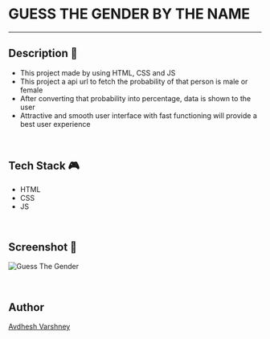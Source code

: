# **GUESS THE GENDER BY THE NAME**
---


## **Description 📃** 
- This project made by using HTML, CSS and JS
- This project a api url to fetch the probability of that person is male or female
- After converting that probability into percentage, data is shown to the user
- Attractive and smooth user interface with fast functioning will provide a best user experience

<br>


## **Tech Stack 🎮**
- HTML
- CSS
- JS

<br>


## **Screenshot 📸**

![Guess The Gender](https://github.com/TusharKesarwani/Front-End-Projects/assets/114330097/b8d63573-af00-4924-aa8c-c1dae99fc726)

<br>


## **Author**

[Avdhesh Varshney](https://github.com/Avdhesh-Varshney)


